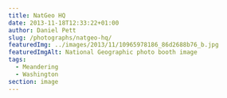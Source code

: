 ```yaml
---
title: NatGeo HQ
date: 2013-11-18T12:33:22+01:00
author: Daniel Pett
slug: /photographs/natgeo-hq/
featuredImg: ../images/2013/11/10965978186_86d2688b76_b.jpg
featuredImgAlt: National Geographic photo booth image
tags:
  - Meandering
  - Washington
section: image
---
```

